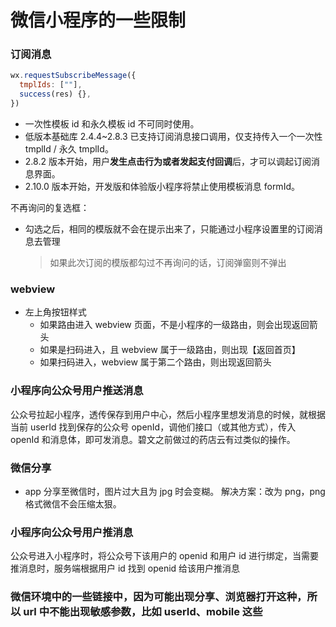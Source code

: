# 微信小程序的一些限制

### 订阅消息

```js
wx.requestSubscribeMessage({
  tmplIds: [""],
  success(res) {},
})
```

- 一次性模板 id 和永久模板 id 不可同时使用。
- 低版本基础库 2.4.4~2.8.3 已支持订阅消息接口调用，仅支持传入一个一次性 tmplId / 永久 tmplId。
- 2.8.2 版本开始，用户**发生点击行为或者发起支付回调**后，才可以调起订阅消息界面。
- 2.10.0 版本开始，开发版和体验版小程序将禁止使用模板消息 formId。

不再询问的复选框：

- 勾选之后，相同的模版就不会在提示出来了，只能通过小程序设置里的订阅消息去管理
  > 如果此次订阅的模版都勾过不再询问的话，订阅弹窗则不弹出

### webview

- 左上角按钮样式
  - 如果路由进入 webview 页面，不是小程序的一级路由，则会出现返回箭头
  - 如果是扫码进入，且 webview 属于一级路由，则出现【返回首页】
  - 如果扫码进入，webview 属于第二个路由，则出现返回箭头

### 小程序向公众号用户推送消息

公众号拉起小程序，透传保存到用户中心，然后小程序里想发消息的时候，就根据当前 userId 找到保存的公众号 openId，调他们接口（或其他方式），传入 openId 和消息体，即可发消息。碧文之前做过的药店云有过类似的操作。

### 微信分享

- app 分享至微信时，图片过大且为 jpg 时会变糊。 解决方案：改为 png，png 格式微信不会压缩太狠。

### 小程序向公众号用户推消息

公众号进入小程序时，将公众号下该用户的 openid 和用户 id 进行绑定，当需要推消息时，服务端根据用户 id 找到 openid 给该用户推消息

### 微信环境中的一些链接中，因为可能出现分享、浏览器打开这种，所以 url 中不能出现敏感参数，比如 userId、mobile 这些
